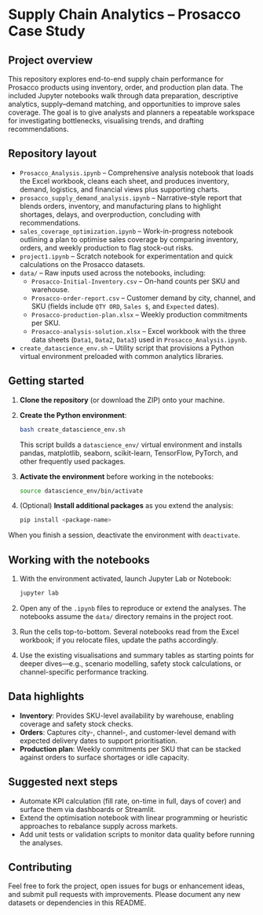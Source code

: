 # Supply Chain Analytics – Prosacco Case Study

## Project overview

This repository explores end-to-end supply chain performance for Prosacco products using inventory, order, and production plan data. The included Jupyter notebooks walk through data preparation, descriptive analytics, supply–demand matching, and opportunities to improve sales coverage. The goal is to give analysts and planners a repeatable workspace for investigating bottlenecks, visualising trends, and drafting recommendations.

## Repository layout

- `Prosacco_Analysis.ipynb` – Comprehensive analysis notebook that loads the Excel workbook, cleans each sheet, and produces inventory, demand, logistics, and financial views plus supporting charts.
- `prosacco_supply_demand_analysis.ipynb` – Narrative-style report that blends orders, inventory, and manufacturing plans to highlight shortages, delays, and overproduction, concluding with recommendations.
- `sales_coverage_optimization.ipynb` – Work-in-progress notebook outlining a plan to optimise sales coverage by comparing inventory, orders, and weekly production to flag stock-out risks.
- `project1.ipynb` – Scratch notebook for experimentation and quick calculations on the Prosacco datasets.
- `data/` – Raw inputs used across the notebooks, including:
  - `Prosacco-Initial-Inventory.csv` – On-hand counts per SKU and warehouse.
  - `Prosacco-order-report.csv` – Customer demand by city, channel, and SKU (fields include `QTY ORD`, `Sales $`, and `Expected` dates).
  - `Prosacco-production-plan.xlsx` – Weekly production commitments per SKU.
  - `Prosacco-analysis-solution.xlsx` – Excel workbook with the three data sheets (`Data1`, `Data2`, `Data3`) used in `Prosacco_Analysis.ipynb`.
- `create_datascience_env.sh` – Utility script that provisions a Python virtual environment preloaded with common analytics libraries.
 
## Getting started

1. **Clone the repository** (or download the ZIP) onto your machine.

2. **Create the Python environment**:

   ```bash
   bash create_datascience_env.sh
   ```

   This script builds a `datascience_env/` virtual environment and installs pandas, matplotlib, seaborn, scikit-learn, TensorFlow, PyTorch, and other frequently used packages.

3. **Activate the environment** before working in the notebooks:

   ```bash
   source datascience_env/bin/activate
   ```

4. (Optional) **Install additional packages** as you extend the analysis:

   ```bash
   pip install <package-name>
   ```

When you finish a session, deactivate the environment with `deactivate`.

## Working with the notebooks

1. With the environment activated, launch Jupyter Lab or Notebook:

   ```bash
   jupyter lab
   ```

2. Open any of the `.ipynb` files to reproduce or extend the analyses. The notebooks assume the `data/` directory remains in the project root.

3. Run the cells top-to-bottom. Several notebooks read from the Excel workbook; if you relocate files, update the paths accordingly.

4. Use the existing visualisations and summary tables as starting points for deeper dives—e.g., scenario modelling, safety stock calculations, or channel-specific performance tracking.

## Data highlights

- **Inventory**: Provides SKU-level availability by warehouse, enabling coverage and safety stock checks.
- **Orders**: Captures city-, channel-, and customer-level demand with expected delivery dates to support prioritisation.
- **Production plan**: Weekly commitments per SKU that can be stacked against orders to surface shortages or idle capacity.

## Suggested next steps

- Automate KPI calculation (fill rate, on-time in full, days of cover) and surface them via dashboards or Streamlit.
- Extend the optimisation notebook with linear programming or heuristic approaches to rebalance supply across markets.
- Add unit tests or validation scripts to monitor data quality before running the analyses.

## Contributing

Feel free to fork the project, open issues for bugs or enhancement ideas, and submit pull requests with improvements. Please document any new datasets or dependencies in this README.

